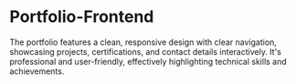 # Portfolio-Frontend
The portfolio features a clean, responsive design with clear navigation, showcasing projects, certifications, and contact details interactively. It's professional and user-friendly, effectively highlighting technical skills and achievements.
